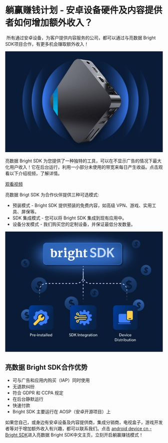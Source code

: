 # 躺赢赚钱计划 - 安卓设备硬件及内容提供者如何增加额外收入？
​
所有通过安卓设备，为客户提供内容服务的​公司，都可以通过与亮数据 Bright SDK项目合作，有更多机会赚取额外收入！

![宣传图片](https://github.com/bright-cn/Bright-SDK/blob/main/Screenshot%202025-05-15%20123032.jpg)

亮数据 Bright SDK 为您提供了一种独特的工具，可以在不显示广告的情况下最大化用户收入！它在后台运行，利用一小部分未使用的带宽来每日产生收益。点击观看以下介绍视频，了解详情。

[观看视频](https://www.bilibili.com/video/BV1qeGez3E1h?t=22.5)

亮数据 Brigt SDK 为合作伙伴提供三种可选模式:

- 预装模式 - Bright SDK 提供预装的免费内容，如高级 VPN、游戏、实用工具、屏保等。
- SDK 集成模式 - 您可以将 Bright SDK 集成到现有应用中。
- 设备分发模式 - 我们购买您的定制设备，并保证最低分发数量。

![宣传图片](https://github.com/bright-cn/Bright-SDK/blob/main/Screenshot%202025-05-15%20121619.jpg)

## 亮数据 Bright SDK合作优势

- 可与广告和应用内购买（IAP）同时使用
- 无退款纠纷
- 符合 GDPR 和 CCPA 规定
- 在后台静默运行
- 快速付款
- Bright SDK 主要运行在 AOSP（安卓开源项目）上

如果您自己，或身边有安卓设备及内容提供商，集成分销商，电视盒子，游戏开发者等对于增加额外收入有兴趣，都可以联系我们。点击 [android device cn - Bright SDK](https://bright-sdk.com/android-device-cn)进入亮数据 Bright SDK中文主页，立刻开启躺赢赚钱模式！
